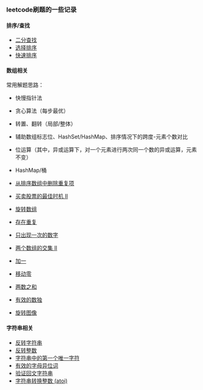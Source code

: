 ### leetcode刷题的一些记录

#### 排序/查找

* [二分查找](./src/com/demo/search/BinarySearch.java)
* [选择排序](./src/com/demo/sort/SelectionSort.java)
* [快速排序](./src/com/demo/sort/QuickSort.java)

#### 数组相关

常用解题思路：

* 快慢指针法
* 贪心算法（每步最优）
* 转置、翻转（局部/整体）
* 辅助数组标志位、HashSet/HashMap、排序情况下的跨度-元素个数对比
* 位运算（其中，异或运算下，对一个元素进行两次同一个数的异或运算，元素不变）
* HashMap/桶

* [从排序数组中删除重复项](./src/com/demo/arrays/DelDuplicate.java)
* [买卖股票的最佳时机 II](./src/com/demo/arrays/MaxProfit.java)
* [旋转数组](./src/com/demo/arrays/RotateArray.java)
* [存在重复](./src/com/demo/arrays/ContainsDuplicate.java)
* [只出现一次的数字](./src/com/demo/arrays/SingleNumber.java)
* [两个数组的交集 II](./src/com/demo/arrays/InterSect.java)
* [加一](./src/com/demo/arrays/PlusOne.java)
* [移动零](./src/com/demo/arrays/MoveZeroes.java)
* [两数之和](./src/com/demo/arrays/TwoSum.java)
* [有效的数独](./src/com/demo/arrays/ValidSudoku.java)
* [旋转图像](./src/com/demo/arrays/RotateImg.java)

#### 字符串相关

* [反转字符串](./src/com/demo/strings/ReverseString.java)
* [反转整数](./src/com/demo/strings/ReverseInteger.java)
* [字符串中的第一个唯一字符](./src/com/demo/strings/FirstUniqChar.java)
* [有效的字母异位词](./src/com/demo/strings/Anagram.java)
* [验证回文字符串](./src/com/demo/strings/Palindrome.java)
* [字符串转换整数 (atoi)](./src/com/demo/strings/Atoi.java)